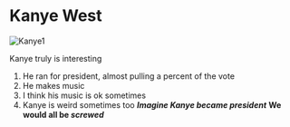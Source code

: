 # Kanye West
![Kanye1](https://encrypted-tbn0.gstatic.com/images?q=tbn:ANd9GcSMxMAGUBcM0B9oK2RTjfNU6JWQBuxnHvkIMElScu5K1lAqfVkr3mCW1Gc3_xl2NxzAG30:https://upload.wikimedia.org/wikipedia/commons/thumb/1/10/Kanye_West_at_the_2009_Tribeca_Film_Festival_%2528cropped%2529.jpg/1200px-Kanye_West_at_the_2009_Tribeca_Film_Festival_%2528cropped%2529.jpg&usqp=CAU)

Kanye truly is interesting
1. He ran for president, almost pulling a percent of the vote
2. He makes music
3. I think his music is ok sometimes
4. Kanye is weird sometimes too
***Imagine Kanye became president***
**We would all be *screwed***
